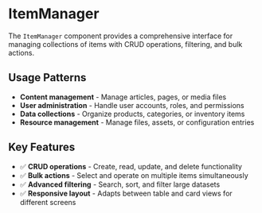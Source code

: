 # ItemManager

The `ItemManager` component provides a comprehensive interface for managing collections of items with CRUD operations, filtering, and bulk actions.

## Usage Patterns

- **Content management** - Manage articles, pages, or media files
- **User administration** - Handle user accounts, roles, and permissions
- **Data collections** - Organize products, categories, or inventory items
- **Resource management** - Manage files, assets, or configuration entries

## Key Features

- ✅ **CRUD operations** - Create, read, update, and delete functionality
- ✅ **Bulk actions** - Select and operate on multiple items simultaneously
- ✅ **Advanced filtering** - Search, sort, and filter large datasets
- ✅ **Responsive layout** - Adapts between table and card views for different screens
